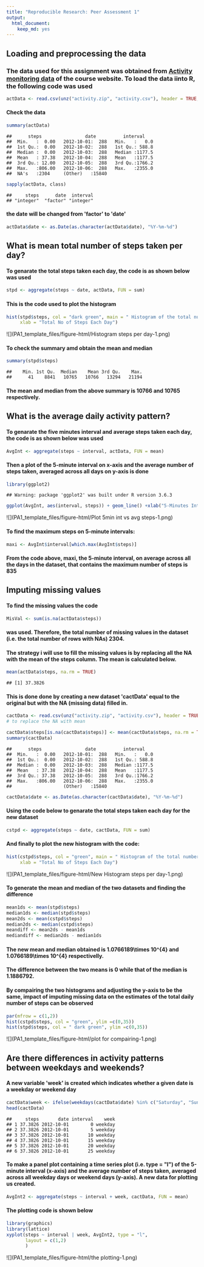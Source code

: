 ```yaml
---
title: "Reproducible Research: Peer Assessment 1"
output: 
  html_document: 
    keep_md: yes
---
```



## Loading and preprocessing the data
### The data used for this assignment was obtained from [Activity monitoring data](https://d396qusza40orc.cloudfront.net/repdata%2Fdata%2Factivity.zip) of the course website. To load the data iinto R, the following code was used

```r
actData <- read.csv(unz("activity.zip", "activity.csv"), header = TRUE, sep = ",")
```
#### Check the data

```r
summary(actData)
```

```
##      steps                date          interval     
##  Min.   :  0.00   2012-10-01:  288   Min.   :   0.0  
##  1st Qu.:  0.00   2012-10-02:  288   1st Qu.: 588.8  
##  Median :  0.00   2012-10-03:  288   Median :1177.5  
##  Mean   : 37.38   2012-10-04:  288   Mean   :1177.5  
##  3rd Qu.: 12.00   2012-10-05:  288   3rd Qu.:1766.2  
##  Max.   :806.00   2012-10-06:  288   Max.   :2355.0  
##  NA's   :2304     (Other)   :15840
```

```r
sapply(actData, class)
```

```
##     steps      date  interval 
## "integer"  "factor" "integer"
```
#### the date will be changed from 'factor' to 'date'

```r
actData$date <- as.Date(as.character(actData$date), "%Y-%m-%d")
```



## What is mean total number of steps taken per day?

#### To genarate the total steps taken each day, the code is as shown below was used

```r
stpd <- aggregate(steps ~ date, actData, FUN = sum)
```

#### This is the code used to plot the histogram

```r
hist(stpd$steps, col = "dark green", main = " Histogram of the total number of steps taken each day ", 
     xlab = "Total No of Steps Each Day")
```

![](PA1_template_files/figure-html/Histogram steps per day-1.png)<!-- -->

#### To check the summary amd obtain the mean and median

```r
summary(stpd$steps)
```

```
##    Min. 1st Qu.  Median    Mean 3rd Qu.    Max. 
##      41    8841   10765   10766   13294   21194
```
#### The mean and median from the above summary is **10766** and **10765** respectively.



## What is the average daily activity pattern?

#### To genarate the five minutes interval and average steps taken each day, the code is as shown below was used

```r
AvgInt <- aggregate(steps ~ interval, actData, FUN = mean)
```

#### Then a plot of the 5-minute interval on x-axis and the average number of steps taken, averaged across all days on y-axis is done

```r
library(ggplot2)
```

```
## Warning: package 'ggplot2' was built under R version 3.6.3
```

```r
ggplot(AvgInt, aes(interval, steps)) + geom_line() +xlab("5-Minutes Intervals") + ylab("Average Steps taken Across All Days")
```

![](PA1_template_files/figure-html/Plot 5min int vs avg steps-1.png)<!-- -->

#### To find the maximum steps on 5-minute intervals:

```r
maxi <- AvgInt$interval[which.max(AvgInt$steps)]
```
#### From the code above, maxi, the 5-minute interval, on average across all the days in the dataset, that contains the maximum number of steps is **835**


   
   
## Imputing missing values

#### To find the missing values the code 

```r
MisVal <- sum(is.na(actData$steps))
```
#### was used. Therefore, the total number of missing values in the dataset (i.e. the total number of rows with NAs) **2304**.


#### The strategy i will use to fill the missing values is by replacing all the NA with the mean of the steps column. The mean is calculated below.

```r
mean(actData$steps, na.rm = TRUE)
```

```
## [1] 37.3826
```

#### This is done done by creating a new dataset 'cactData' equal to the original but with the NA (missing data) filled in.


```r
cactData <- read.csv(unz("activity.zip", "activity.csv"), header = TRUE, sep = ",")
# to replace the NA with mean

cactData$steps[is.na(cactData$steps)] <- mean(cactData$steps, na.rm = TRUE)
summary(cactData)
```

```
##      steps                date          interval     
##  Min.   :  0.00   2012-10-01:  288   Min.   :   0.0  
##  1st Qu.:  0.00   2012-10-02:  288   1st Qu.: 588.8  
##  Median :  0.00   2012-10-03:  288   Median :1177.5  
##  Mean   : 37.38   2012-10-04:  288   Mean   :1177.5  
##  3rd Qu.: 37.38   2012-10-05:  288   3rd Qu.:1766.2  
##  Max.   :806.00   2012-10-06:  288   Max.   :2355.0  
##                   (Other)   :15840
```

```r
cactData$date <- as.Date(as.character(cactData$date), "%Y-%m-%d")
```


#### Using the code below to genarate the total steps taken each day for the new dataset

```r
cstpd <- aggregate(steps ~ date, cactData, FUN = sum)
```


#### And finally to plot the new histogram with the code:

```r
hist(cstpd$steps, col = "green", main = " Histogram of the total number of steps taken each day ", 
     xlab = "Total No of Steps Each Day")
```

![](PA1_template_files/figure-html/New Histogram steps per day-1.png)<!-- -->


#### To generate the mean and median of the two datasets and finding the difference

```r
mean1ds <- mean(stpd$steps)
median1ds <- median(stpd$steps)
mean2ds <- mean(cstpd$steps)
median2ds <- median(cstpd$steps)
meandiff <- mean2ds - mean1ds
mediandiff <- median2ds - median1ds
```


#### The new mean and median obtained is **1.0766189\times 10^{4}** and **1.0766189\times 10^{4}** respectivelly.  
#### The difference between the two means is **0** while that of the median is **1.1886792**.
   

#### By compairing the two histograms and adjusting the y-axis to be the same, impact of imputing missing data on the estimates of the total daily number of steps can be observed


```r
par(mfrow = c(1,2))
hist(cstpd$steps, col = "green", ylim =c(0,35))
hist(stpd$steps, col = " dark green", ylim =c(0,35))
```

![](PA1_template_files/figure-html/plot for compairing-1.png)<!-- -->
   
   

## Are there differences in activity patterns between weekdays and weekends?

#### A new variable 'week' is created which indicates whether a given date is a weekday or weekend day

```r
cactData$week <- ifelse(weekdays(cactData$date) %in% c("Saturday", "Sunday"), "weekend", "weekday")
head(cactData)
```

```
##     steps       date interval    week
## 1 37.3826 2012-10-01        0 weekday
## 2 37.3826 2012-10-01        5 weekday
## 3 37.3826 2012-10-01       10 weekday
## 4 37.3826 2012-10-01       15 weekday
## 5 37.3826 2012-10-01       20 weekday
## 6 37.3826 2012-10-01       25 weekday
```


#### To make a panel plot containing a time series plot (i.e. type = "l") of the 5-minute interval (x-axis) and the average number of steps taken, averaged across all weekday days or weekend days (y-axis). A new data for plotting us created.

```r
AvgInt2 <- aggregate(steps ~ interval + week, cactData, FUN = mean)
```
#### The plotting code is shown below

```r
library(graphics)
library(lattice)
xyplot(steps ~ interval | week, AvgInt2, type = "l", 
       layout = c(1,2)
       )
```

![](PA1_template_files/figure-html/the plotting-1.png)<!-- -->

